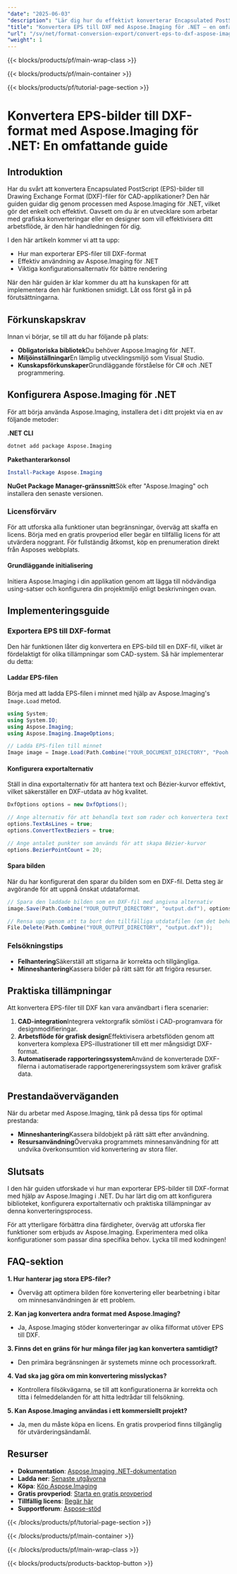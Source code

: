 ```yaml
---
"date": "2025-06-03"
"description": "Lär dig hur du effektivt konverterar Encapsulated PostScript (EPS)-bilder till Drawing Exchange Format (DXF) med hjälp av Aspose.Imaging för .NET. Den här guiden ger steg-för-steg-instruktioner och bästa praxis."
"title": "Konvertera EPS till DXF med Aspose.Imaging för .NET – en omfattande guide"
"url": "/sv/net/format-conversion-export/convert-eps-to-dxf-aspose-imaging-net/"
"weight": 1
---
```


{{< blocks/products/pf/main-wrap-class >}}

{{< blocks/products/pf/main-container >}}

{{< blocks/products/pf/tutorial-page-section >}}
# Konvertera EPS-bilder till DXF-format med Aspose.Imaging för .NET: En omfattande guide

## Introduktion
Har du svårt att konvertera Encapsulated PostScript (EPS)-bilder till Drawing Exchange Format (DXF)-filer för CAD-applikationer? Den här guiden guidar dig genom processen med Aspose.Imaging för .NET, vilket gör det enkelt och effektivt. Oavsett om du är en utvecklare som arbetar med grafiska konverteringar eller en designer som vill effektivisera ditt arbetsflöde, är den här handledningen för dig.

I den här artikeln kommer vi att ta upp:
- Hur man exporterar EPS-filer till DXF-format
- Effektiv användning av Aspose.Imaging för .NET
- Viktiga konfigurationsalternativ för bättre rendering

När den här guiden är klar kommer du att ha kunskapen för att implementera den här funktionen smidigt. Låt oss först gå in på förutsättningarna.

## Förkunskapskrav
Innan vi börjar, se till att du har följande på plats:
- **Obligatoriska bibliotek**Du behöver Aspose.Imaging för .NET.
- **Miljöinställningar**En lämplig utvecklingsmiljö som Visual Studio.
- **Kunskapsförkunskaper**Grundläggande förståelse för C# och .NET programmering.

## Konfigurera Aspose.Imaging för .NET
För att börja använda Aspose.Imaging, installera det i ditt projekt via en av följande metoder:

**.NET CLI**
```bash
dotnet add package Aspose.Imaging
```

**Pakethanterarkonsol**
```powershell
Install-Package Aspose.Imaging
```

**NuGet Package Manager-gränssnitt**Sök efter "Aspose.Imaging" och installera den senaste versionen.

### Licensförvärv
För att utforska alla funktioner utan begränsningar, överväg att skaffa en licens. Börja med en gratis provperiod eller begär en tillfällig licens för att utvärdera noggrant. För fullständig åtkomst, köp en prenumeration direkt från Asposes webbplats.

#### Grundläggande initialisering
Initiera Aspose.Imaging i din applikation genom att lägga till nödvändiga using-satser och konfigurera din projektmiljö enligt beskrivningen ovan.

## Implementeringsguide
### Exportera EPS till DXF-format
Den här funktionen låter dig konvertera en EPS-bild till en DXF-fil, vilket är fördelaktigt för olika tillämpningar som CAD-system. Så här implementerar du detta:

#### Laddar EPS-filen
Börja med att ladda EPS-filen i minnet med hjälp av Aspose.Imaging's `Image.Load` metod.
```csharp
using System;
using System.IO;
using Aspose.Imaging;
using Aspose.Imaging.ImageOptions;

// Ladda EPS-filen till minnet
Image image = Image.Load(Path.Combine("YOUR_DOCUMENT_DIRECTORY", "Pooh group.eps"));
```

#### Konfigurera exportalternativ
Ställ in dina exportalternativ för att hantera text och Bézier-kurvor effektivt, vilket säkerställer en DXF-utdata av hög kvalitet.
```csharp
DxfOptions options = new DxfOptions();

// Ange alternativ för att behandla text som rader och konvertera text till bezierformat för bättre rendering i DXF-format
options.TextAsLines = true;
options.ConvertTextBeziers = true;

// Ange antalet punkter som används för att skapa Bézier-kurvor
options.BezierPointCount = 20;
```

#### Spara bilden
När du har konfigurerat den sparar du bilden som en DXF-fil. Detta steg är avgörande för att uppnå önskat utdataformat.
```csharp
// Spara den laddade bilden som en DXF-fil med angivna alternativ
image.Save(Path.Combine("YOUR_OUTPUT_DIRECTORY", "output.dxf"), options);

// Rensa upp genom att ta bort den tillfälliga utdatafilen (om det behövs)
File.Delete(Path.Combine("YOUR_OUTPUT_DIRECTORY", "output.dxf"));
```

### Felsökningstips
- **Felhantering**Säkerställ att stigarna är korrekta och tillgängliga.
- **Minneshantering**Kassera bilder på rätt sätt för att frigöra resurser.

## Praktiska tillämpningar
Att konvertera EPS-filer till DXF kan vara användbart i flera scenarier:
1. **CAD-integration**Integrera vektorgrafik sömlöst i CAD-programvara för designmodifieringar.
2. **Arbetsflöde för grafisk design**Effektivisera arbetsflöden genom att konvertera komplexa EPS-illustrationer till ett mer mångsidigt DXF-format.
3. **Automatiserade rapporteringssystem**Använd de konverterade DXF-filerna i automatiserade rapportgenereringssystem som kräver grafisk data.

## Prestandaöverväganden
När du arbetar med Aspose.Imaging, tänk på dessa tips för optimal prestanda:
- **Minneshantering**Kassera bildobjekt på rätt sätt efter användning.
- **Resursanvändning**Övervaka programmets minnesanvändning för att undvika överkonsumtion vid konvertering av stora filer.

## Slutsats
I den här guiden utforskade vi hur man exporterar EPS-bilder till DXF-format med hjälp av Aspose.Imaging i .NET. Du har lärt dig om att konfigurera biblioteket, konfigurera exportalternativ och praktiska tillämpningar av denna konverteringsprocess.

För att ytterligare förbättra dina färdigheter, överväg att utforska fler funktioner som erbjuds av Aspose.Imaging. Experimentera med olika konfigurationer som passar dina specifika behov. Lycka till med kodningen!

## FAQ-sektion
**1. Hur hanterar jag stora EPS-filer?**
   - Överväg att optimera bilden före konvertering eller bearbetning i bitar om minnesanvändningen är ett problem.

**2. Kan jag konvertera andra format med Aspose.Imaging?**
   - Ja, Aspose.Imaging stöder konverteringar av olika filformat utöver EPS till DXF.

**3. Finns det en gräns för hur många filer jag kan konvertera samtidigt?**
   - Den primära begränsningen är systemets minne och processorkraft.

**4. Vad ska jag göra om min konvertering misslyckas?**
   - Kontrollera filsökvägarna, se till att konfigurationerna är korrekta och titta i felmeddelanden för att hitta ledtrådar till felsökning.

**5. Kan Aspose.Imaging användas i ett kommersiellt projekt?**
   - Ja, men du måste köpa en licens. En gratis provperiod finns tillgänglig för utvärderingsändamål.

## Resurser
- **Dokumentation**: [Aspose.Imaging .NET-dokumentation](https://reference.aspose.com/imaging/net/)
- **Ladda ner**: [Senaste utgåvorna](https://releases.aspose.com/imaging/net/)
- **Köpa**: [Köp Aspose.Imaging](https://purchase.aspose.com/buy)
- **Gratis provperiod**: [Starta en gratis provperiod](https://releases.aspose.com/imaging/net/)
- **Tillfällig licens**: [Begär här](https://purchase.aspose.com/temporary-license/)
- **Supportforum**: [Aspose-stöd](https://forum.aspose.com/c/imaging/10)

{{< /blocks/products/pf/tutorial-page-section >}}

{{< /blocks/products/pf/main-container >}}

{{< /blocks/products/pf/main-wrap-class >}}

{{< blocks/products/products-backtop-button >}}